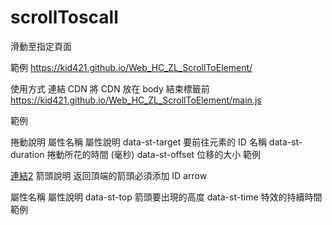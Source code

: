 # scrollToscall
滑動至指定頁面

範例
https://kid421.github.io/Web_HC_ZL_ScrollToElement/

使用方式
連結 CDN
將 CDN 放在 body 結束標籤前 https://kid421.github.io/Web_HC_ZL_ScrollToElement/main.js

範例

<script src="https://kid421.github.io/Web_HC_ZL_ScrollToElement/main.js"></script>
捲動說明
屬性名稱	屬性說明
data-st-target	要前往元素的 ID 名稱
data-st-duration	捲動所花的時間 (毫秒)
data-st-offset	位移的大小
範例

<a href="" data-st-target="area2" data-st-duration="800" data-st-offset="100">連結2</a>
箭頭說明
返回頂端的箭頭必須添加 ID arrow

屬性名稱	屬性說明
data-st-top	箭頭要出現的高度
data-st-time	特效的持續時間
範例

<a id="arrow" data-st-target="top" data-st-duration="800" data-st-top="300" data-st-time="600"></a>